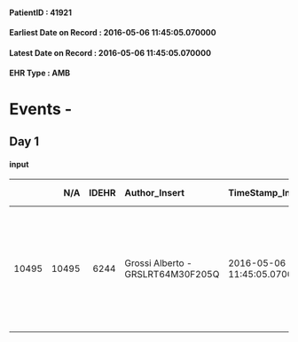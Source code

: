 
#### PatientID : 41921
#### Earliest Date on Record : 2016-05-06 11:45:05.070000
#### Latest Date on Record : 2016-05-06 11:45:05.070000
#### EHR Type : AMB

# Events - 

## Day 1

#### input
|       |    N/A |   IDEHR | Author_Insert                     | TimeStamp_Insert           | EHRType   |   PatientID |   IDDigitalSignDocument | persone_vicine   |   Unnamed: 0_x.1 |   IDANAMNESI_SOCIALE | Patient   | FamigliaAltro   | Paziente_T   | FamigliaAltro_T   |   Non_Rilevabile_x.1 | Note_Non_Rilevabile_x.1   | opt_Problemi   | chk_contr_sintomi   | opt_paziente_a   | opt_famiglia_a   | opt_adeguatezza   | opt_paziente_solo   | ds_note_con                                                                          | opt_presente_assente   | Presenza_minori   | Caregiver_principale   | opt_capacita     | ds_familiari_coinv                  | opt_risorse_ec   | ds_note_prio                                                                                                          | opt_paziente_ad   | opt_caregiver_ad   | opt_inv_civile            | Needs     | Domestic partnership   | Fragility                    |
|------:|-------:|--------:|:----------------------------------|:---------------------------|:----------|------------:|------------------------:|:-----------------|-----------------:|---------------------:|:----------|:----------------|:-------------|:------------------|---------------------:|:--------------------------|:---------------|:--------------------|:-----------------|:-----------------|:------------------|:--------------------|:-------------------------------------------------------------------------------------|:-----------------------|:------------------|:-----------------------|:-----------------|:------------------------------------|:-----------------|:----------------------------------------------------------------------------------------------------------------------|:------------------|:-------------------|:--------------------------|:----------|:-----------------------|:-----------------------------|
| 10495 |  10495 |    6244 | Grossi Alberto - GRSLRT64M30F205Q | 2016-05-06 11:45:05.070000 | AMB       |       41921 |                  357132 | N/A              |             3220 |                 2072 | Si#1      | Si#1            | Si#1         | Si#1              |                    0 | NR                        | No#0           | controllo sintomi#0 | Congruenti#1     | Congruenti#1     | No#0              | No#0                | Da quando √® rimasto vedovo vive ospite della figlia Esterina che abita a Buccinasco | Presente#1             | No#0              | figlia Esterina        | Incrementabile#1 | altro figlio Francesco abita a Roma | Da valutare#2    | La figlia avrebbe preferito assisterlo a casa ma l'ospedale ha suggerito l'hospice per il carico sanitario da gestire | Totale#2          | Totale#2           | in fase di accertamento#2 | Clinici#0 | Figli#2                | sovraccarico assistenziale#4 |


